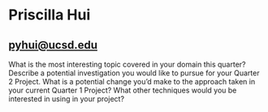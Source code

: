 # Priscilla Hui
## pyhui@ucsd.edu


What is the most interesting topic covered in your domain this quarter?
Describe a potential investigation you would like to pursue for your Quarter 2 Project.
What is a potential change you’d make to the approach taken in your current Quarter 1 Project?
What other techniques would you be interested in using in your project?
